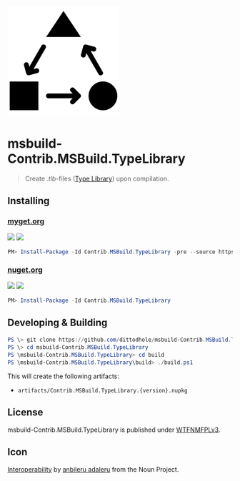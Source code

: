![](assets/noun_181229_cc.png)

# msbuild-Contrib.MSBuild.TypeLibrary

> Create _.tlb_-files ([Type Library](https://msdn.microsoft.com/en-us/library/windows/desktop/aa366757)) upon compilation.

## Installing

### [myget.org][1]

[![](https://img.shields.io/appveyor/ci/dittodhole/msbuild-contrib-msbuild-typelibrary/develop.svg)][2]
[![](https://img.shields.io/myget/dittodhole/vpre/Contrib.MSBuild.TypeLibrary.svg)][1]

```powershell
PM> Install-Package -Id Contrib.MSBuild.TypeLibrary -pre --source https://www.myget.org/F/dittodhole/api/v2
```

### [nuget.org][3]

[![](https://img.shields.io/appveyor/ci/dittodhole/msbuild-contrib-msbuild-typelibrary/master.svg)][4]
[![](https://img.shields.io/nuget/v/Contrib.MSBuild.TypeLibrary.svg)][3]

```powershell
PM> Install-Package -Id Contrib.MSBuild.TypeLibrary
```

## Developing & Building

```powershell
PS \> git clone https://github.com/dittodhole/msbuild-Contrib.MSBuild.TypeLibrary.git
PS \> cd msbuild-Contrib.MSBuild.TypeLibrary
PS \msbuild-Contrib.MSBuild.TypeLibrary> cd build
PS \msbuild-Contrib.MSBuild.TypeLibrary\build> ./build.ps1
```

This will create the following artifacts:

- `artifacts/Contrib.MSBuild.TypeLibrary.{version}.nupkg`

## License

msbuild-Contrib.MSBuild.TypeLibrary is published under [WTFNMFPLv3](https://github.com/dittodhole/WTFNMFPLv3).

## Icon

[Interoperability](https://thenounproject.com/term/interoperability/181229) by [anbileru adaleru](https://thenounproject.com/pronoun) from the Noun Project.

[1]: https://www.myget.org/feed/dittodhole/package/nuget/Contrib.MSBuild.TypeLibrary
[2]: https://ci.appveyor.com/project/dittodhole/msbuild-contrib-msbuild-typelibrary/branch/develop
[3]: https://www.nuget.org/packages/Contrib.MSBuild.TypeLibrary
[4]: https://ci.appveyor.com/project/dittodhole/msbuild-contrib-msbuild-typelibrary/branch/master